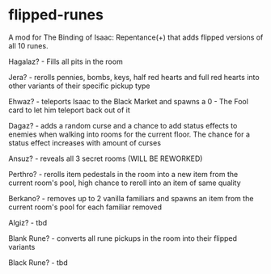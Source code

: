 # flipped-runes
A mod for The Binding of Isaac: Repentance(+) that adds flipped versions of all 10 runes.

Hagalaz? - Fills all pits in the room

Jera? - rerolls pennies, bombs, keys, half red hearts and full red hearts into other variants of their specific pickup type

Ehwaz? - teleports Isaac to the Black Market and spawns a 0 - The Fool card to let him teleport back out of it

Dagaz? - adds a random curse and a chance to add status effects to enemies when walking into rooms for the current floor. The chance for a status effect increases with amount of curses

Ansuz? - reveals all 3 secret rooms (WILL BE REWORKED)

Perthro? - rerolls item pedestals in the room into a new item from the current room's pool, high chance to reroll into an item of same quality

Berkano? - removes up to 2 vanilla familiars and spawns an item from the current room's pool for each familiar removed

Algiz? - tbd

Blank Rune? - converts all rune pickups in the room into their flipped variants

Black Rune? - tbd

